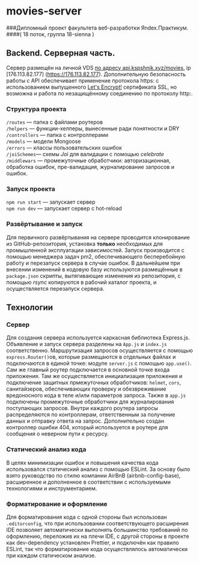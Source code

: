 # movies-server
###Дипломный проект факультета веб-разработки Яndex.Практикум.
####( 18 поток, группа 18-sienna )

## Backend. Серверная часть.

Сервер размещён на личной VDS  [по адресу api.kspshnik.xyz/movies](https://api.kspshnik.xyz/movies), ip [176.113.82.177] (https://176.113.82.177).
Дополнительную безопасность работы с API обеспечивает применение протокола https: c использованием выпущенного [Let's Encrypt!](https://letsencrypt.org) сертификата SSL, но возможна и работа по незащищённому соединению по протоколу http:.

### Структура проекта

`/routes` — папка с файлами роутеров  
`/helpers` — функции-хелперы, вынесенные ради понятности и DRY  
`/controllers` — папка с контроллерами  
`/models` — модели Mongoose  
`/errors` — классы пользовательских ошибок   
`/joiSchemes`— схемы *Joi* для валидации c помощью *celebrate*  
`/middlewars` — промежуточные обработчики: авторизационная, обработка ошибок, пре-валидация, журналирование запросов и ошибок.  

 ### Запуск проекта

`npm run start` — запускает сервер  
`npm run dev` — запускает сервер с hot-reload

### Развёртывание и запуск
Для первичного развёртывания на сервере проводится клонирование из GitHub-репозитория, установка **только** необходимых для промышленной эксплуатации зависимостей. Запуск производится с помощью менеджера задач pm2, обеспечивающего бесперебойную работу и перезапуск сервера в случае ошибок. 
В дальнейшем при внесении изменений в кодовую базу используются размещённые в `package.json`  скрипты, вытягивающие изменения из репозитория, с помощью *rsync* копируются в рабочий каталог проекта, и осуществляется перезапуск сервера. 

## Технологии

### Сервер

Для создания сервера используется каркасная библиотека Express.js. Объявление и запуск сервера разделены на `App.js` и `index.js` соответственно. Маршрутизация запросов осуществляется с
помощью `express.Router()`ов, которые размещаются в отдельных файлах и подключаются в единой точке: модуле `server.js` с помощью `app.use()`. Сам же главный роутер подключается в основной точке входа приложения. Там же осуществляется инициализация приложения и подключение защитных прмежуточных обработчиков: `helmet`, `cors`, санитайзеров, обеспечивающих проверку и обезвреживание вредоносного кода в теле и/или параметров запроса. Также в `app.js` подключены промежуточные обработчики для журналирования поступающих запросов. Внутри каждого роутера запросы распределяются по контроллерам, ответственным за получение данных и отправку ответа на запрос.
Дополнительно создан контроллер ошибки 404, который используется в роутере для сообщения о неверном пути к ресурсу.


### Статический анализ кода

В целях минимизации ошибок и повышения качества кода использовался статический анализ с помощью ESLint. За основу было взято руководство по стилю компании AirBnB (airbnb-config-base), расширенное и дополненное в соответствии с используемыми технологиями и инструментарием.

### Форматирование и оформление

Для форматирования кода с одной стороны был использован `.editorconfig`, что при использовании соответствующего расширения IDE позволяет автоматически выполнять большинство требований по оформлению, переложив их на плечи IDE, с другой стороны в проекте как dev-dependency установлен Prettier, и подключён как правило ESLint, так что форматирование кода осуществлялось автоматически при каждом статическом анализе.

